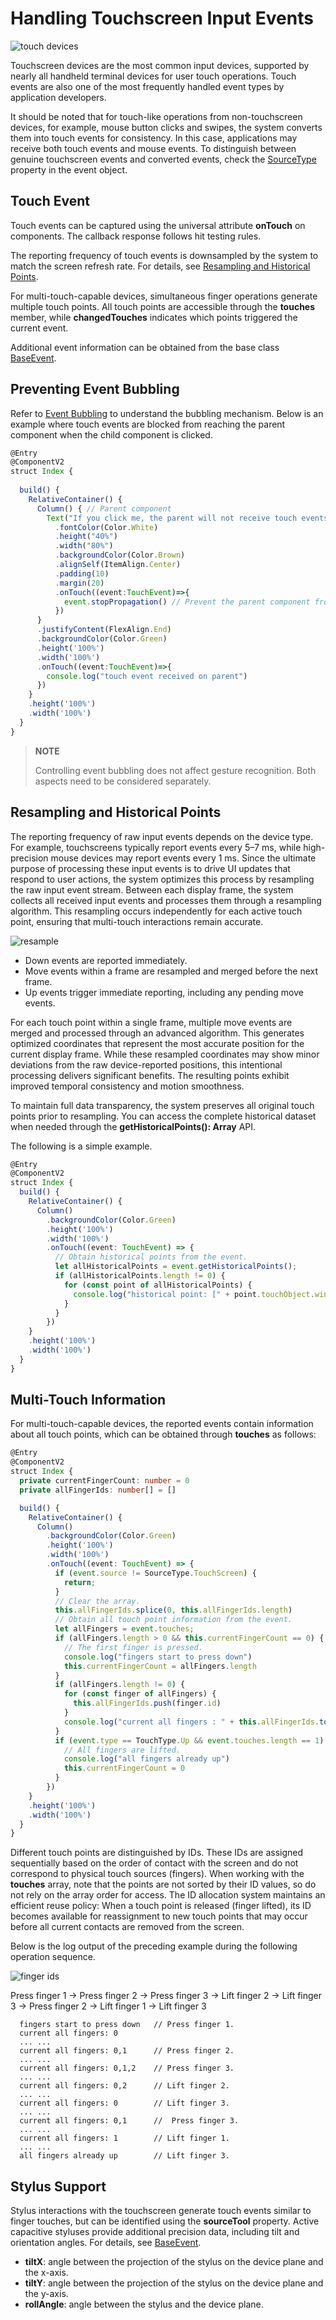 # Handling Touchscreen Input Events

![touch devices](figures/touch-devices.png)

Touchscreen devices are the most common input devices, supported by nearly all handheld terminal devices for user touch operations. Touch events are also one of the most frequently handled event types by application developers.

It should be noted that for touch-like operations from non-touchscreen devices, for example, mouse button clicks and swipes, the system converts them into touch events for consistency. In this case, applications may receive both touch events and mouse events. To distinguish between genuine touchscreen events and converted events, check the [SourceType](../reference/apis-arkui/arkui-ts/ts-gesture-settings.md#sourcetype8) property in the event object.


## Touch Event

Touch events can be captured using the universal attribute **onTouch** on components. The callback response follows hit testing rules.

The reporting frequency of touch events is downsampled by the system to match the screen refresh rate. For details, see [Resampling and Historical Points](#resampling-and-historical-points).

For multi-touch-capable devices, simultaneous finger operations generate multiple touch points. All touch points are accessible through the **touches** member, while **changedTouches** indicates which points triggered the current event.

Additional event information can be obtained from the base class [BaseEvent](../reference/apis-arkui/arkui-ts/ts-gesture-customize-judge.md#baseevent8).


## Preventing Event Bubbling

Refer to [Event Bubbling](./arkts-interaction-basic-principles.md#event-bubbling) to understand the bubbling mechanism. Below is an example where touch events are blocked from reaching the parent component when the child component is clicked.

```typescript
@Entry
@ComponentV2
struct Index {
  
  build() {
    RelativeContainer() {
      Column() { // Parent component
        Text("If you click me, the parent will not receive touch events")
          .fontColor(Color.White)
          .height("40%")
          .width("80%")
          .backgroundColor(Color.Brown)
          .alignSelf(ItemAlign.Center)
          .padding(10)
          .margin(20)
          .onTouch((event:TouchEvent)=>{
            event.stopPropagation() // Prevent the parent component from receiving the event.
          })
      }
      .justifyContent(FlexAlign.End)
      .backgroundColor(Color.Green)
      .height('100%')
      .width('100%')
      .onTouch((event:TouchEvent)=>{
        console.log("touch event received on parent")
      })
    }
    .height('100%')
    .width('100%')
  }
}
```

> **NOTE**
>
> Controlling event bubbling does not affect gesture recognition. Both aspects need to be considered separately.


## Resampling and Historical Points

The reporting frequency of raw input events depends on the device type. For example, touchscreens typically report events every 5–7 ms, while high-precision mouse devices may report events every 1 ms. Since the ultimate purpose of processing these input events is to drive UI updates that respond to user actions, the system optimizes this process by resampling the raw input event stream. Between each display frame, the system collects all received input events and processes them through a resampling algorithm. This resampling occurs independently for each active touch point, ensuring that multi-touch interactions remain accurate.

![resample](figures/events-resample.png)

- Down events are reported immediately.
- Move events within a frame are resampled and merged before the next frame.
- Up events trigger immediate reporting, including any pending move events.

For each touch point within a single frame, multiple move events are merged and processed through an advanced algorithm. This generates optimized coordinates that represent the most accurate position for the current display frame. While these resampled coordinates may show minor deviations from the raw device-reported positions, this intentional processing delivers significant benefits. The resulting points exhibit improved temporal consistency and motion smoothness.

To maintain full data transparency, the system preserves all original touch points prior to resampling. You can access the complete historical dataset when needed through the **getHistoricalPoints(): Array** API.

The following is a simple example.

```typescript
@Entry
@ComponentV2
struct Index {
  build() {
    RelativeContainer() {
      Column()
        .backgroundColor(Color.Green)
        .height('100%')
        .width('100%')
        .onTouch((event: TouchEvent) => {
          // Obtain historical points from the event.
          let allHistoricalPoints = event.getHistoricalPoints();
          if (allHistoricalPoints.length != 0) {
            for (const point of allHistoricalPoints) {
              console.log("historical point: [" + point.touchObject.windowX + ", " + point.touchObject.windowY + "]")
            }
          }
        })
    }
    .height('100%')
    .width('100%')
  }
}
```

## Multi-Touch Information

For multi-touch-capable devices, the reported events contain information about all touch points, which can be obtained through **touches** as follows:

```typescript
@Entry
@ComponentV2
struct Index {
  private currentFingerCount: number = 0
  private allFingerIds: number[] = []

  build() {
    RelativeContainer() {
      Column()
        .backgroundColor(Color.Green)
        .height('100%')
        .width('100%')
        .onTouch((event: TouchEvent) => {
          if (event.source != SourceType.TouchScreen) {
            return;
          }
          // Clear the array.
          this.allFingerIds.splice(0, this.allFingerIds.length)
          // Obtain all touch point information from the event.
          let allFingers = event.touches;
          if (allFingers.length > 0 && this.currentFingerCount == 0) {
            // The first finger is pressed.
            console.log("fingers start to press down")
            this.currentFingerCount = allFingers.length
          }
          if (allFingers.length != 0) {
            for (const finger of allFingers) {
              this.allFingerIds.push(finger.id)
            }
            console.log("current all fingers : " + this.allFingerIds.toString())
          }
          if (event.type == TouchType.Up && event.touches.length == 1) {
            // All fingers are lifted.
            console.log("all fingers already up")
            this.currentFingerCount = 0
          }
        })
    }
    .height('100%')
    .width('100%')
  }
}
```

Different touch points are distinguished by IDs. These IDs are assigned sequentially based on the order of contact with the screen and do not correspond to physical touch sources (fingers). When working with the **touches** array, note that the points are not sorted by their ID values, so do not rely on the array order for access. The ID allocation system maintains an efficient reuse policy: When a touch point is released (finger lifted), its ID becomes available for reassignment to new touch points that may occur before all current contacts are removed from the screen.

Below is the log output of the preceding example during the following operation sequence.

![finger ids](figures/finger_ids.png)

Press finger 1 -> Press finger 2 -> Press finger 3 -> Lift finger 2 -> Lift finger 3 -> Press finger 2 -> Lift finger 1 -> Lift finger 3

```
  fingers start to press down   // Press finger 1.
  current all fingers: 0
  ... ...
  current all fingers: 0,1      // Press finger 2.
  ... ...
  current all fingers: 0,1,2    // Press finger 3.
  ... ...
  current all fingers: 0,2      // Lift finger 2.
  ... ...
  current all fingers: 0        // Lift finger 3.
  ... ...
  current all fingers: 0,1      //  Press finger 3.
  ... ...
  current all fingers: 1        // Lift finger 1.
  ... ...
  all fingers already up        // Lift finger 3.
```


## Stylus Support

Stylus interactions with the touchscreen generate touch events similar to finger touches, but can be identified using the **sourceTool** property. Active capacitive styluses provide additional precision data, including tilt and orientation angles. For details, see [BaseEvent](../reference/apis-arkui/arkui-ts/ts-gesture-customize-judge.md#baseevent8).

- **tiltX**: angle between the projection of the stylus on the device plane and the x-axis.
- **tiltY**: angle between the projection of the stylus on the device plane and the y-axis.
- **rollAngle**: angle between the stylus and the device plane.
